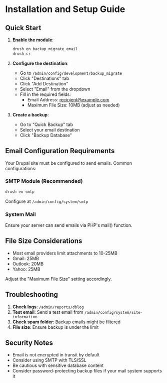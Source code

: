 # Installation and Setup Guide

## Quick Start

1. **Enable the module**:

   ```bash
   drush en backup_migrate_email
   drush cr
   ```

2. **Configure the destination**:

   - Go to `/admin/config/development/backup_migrate`
   - Click "Destinations" tab
   - Click "Add Destination"
   - Select "Email" from the dropdown
   - Fill in the required fields:
     - Email Address: recipient@example.com
     - Maximum File Size: 10MB (adjust as needed)

3. **Create a backup**:
   - Go to "Quick Backup" tab
   - Select your email destination
   - Click "Backup Database"

## Email Configuration Requirements

Your Drupal site must be configured to send emails. Common configurations:

### SMTP Module (Recommended)

```bash
drush en smtp
```

Configure at `/admin/config/system/smtp`

### System Mail

Ensure your server can send emails via PHP's mail() function.

## File Size Considerations

- Most email providers limit attachments to 10-25MB
- Gmail: 25MB
- Outlook: 20MB
- Yahoo: 25MB

Adjust the "Maximum File Size" setting accordingly.

## Troubleshooting

1. **Check logs**: `/admin/reports/dblog`
2. **Test email**: Send a test email from `/admin/config/system/site-information`
3. **Check spam folder**: Backup emails might be filtered
4. **File size**: Ensure backup is under the limit

## Security Notes

- Email is not encrypted in transit by default
- Consider using SMTP with TLS/SSL
- Be cautious with sensitive database content
- Consider password-protecting backup files if your mail system supports it
